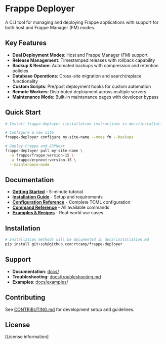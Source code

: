 # Frappe Deployer

A CLI tool for managing and deploying Frappe applications with support for both host and Frappe Manager (FM) modes.

## Key Features

- **Dual Deployment Modes**: Host and Frappe Manager (FM) support
- **Release Management**: Timestamped releases with rollback capability
- **Backup & Restore**: Automated backups with compression and retention policies
- **Database Operations**: Cross-site migration and search/replace functionality
- **Custom Scripts**: Pre/post deployment hooks for custom automation
- **Remote Workers**: Distributed deployment across multiple servers
- **Maintenance Mode**: Built-in maintenance pages with developer bypass

## Quick Start

```bash
# Install frappe-deployer (installation instructions in docs/installation.md)

# Configure a new site
frappe-deployer configure my-site-name --mode fm --backups

# Deploy Frappe and ERPNext
frappe-deployer pull my-site-name \
  -a frappe/frappe:version-15 \
  -a frappe/erpnext:version-15 \
  --maintenance-mode
```

## Documentation

- **[Getting Started](docs/quick-start.md)** - 5-minute tutorial
- **[Installation Guide](docs/installation.md)** - Setup and requirements
- **[Configuration Reference](docs/configuration.md)** - Complete TOML configuration
- **[Command Reference](docs/commands/)** - All available commands
- **[Examples & Recipes](docs/recipes/)** - Real-world use cases

## Installation

```bash
# Installation methods will be documented in docs/installation.md
pip install git+ssh@github.com:rtcamp/frappe-deployer
```

## Support

- **Documentation**: [docs/](docs/)
- **Troubleshooting**: [docs/troubleshooting.md](docs/troubleshooting.md)
- **Examples**: [docs/examples/](docs/examples/)

## Contributing

See [CONTRIBUTING.md](CONTRIBUTING.md) for development setup and guidelines.

## License

[License information]
